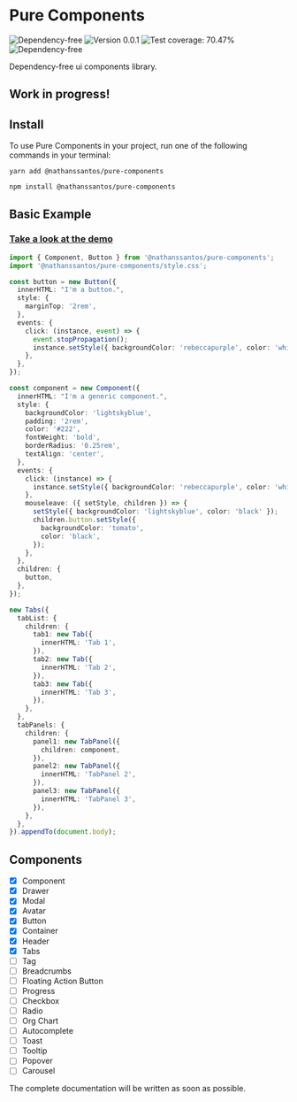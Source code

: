 # Pure Components

![Dependency-free](https://img.shields.io/badge/Dependency-%20free-green)
![Version 0.0.1](https://img.shields.io/badge/Version-%200.0.1-green)
![Test coverage: 70.47%](https://img.shields.io/badge/Test%20Coverage-70.47%25-green)
![Dependency-free](https://img.shields.io/badge/Components-%208-green)

Dependency-free ui components library.

## **Work in progress!**

## Install

To use Pure Components in your project, run one of the following commands in your terminal:

```
yarn add @nathanssantos/pure-components
```

```
npm install @nathanssantos/pure-components
```

## Basic Example

### [Take a look at the demo](https://nathanssantos.github.io/pure-components/)

```typescript
import { Component, Button } from '@nathanssantos/pure-components';
import '@nathanssantos/pure-components/style.css';

const button = new Button({
  innerHTML: "I'm a button.",
  style: {
    marginTop: '2rem',
  },
  events: {
    click: (instance, event) => {
      event.stopPropagation();
      instance.setStyle({ backgroundColor: 'rebeccapurple', color: 'white' });
    },
  },
});

const component = new Component({
  innerHTML: "I'm a generic component.",
  style: {
    backgroundColor: 'lightskyblue',
    padding: '2rem',
    color: '#222',
    fontWeight: 'bold',
    borderRadius: '0.25rem',
    textAlign: 'center',
  },
  events: {
    click: (instance) => {
      instance.setStyle({ backgroundColor: 'rebeccapurple', color: 'white' });
    },
    mouseleave: ({ setStyle, children }) => {
      setStyle({ backgroundColor: 'lightskyblue', color: 'black' });
      children.button.setStyle({
        backgroundColor: 'tomato',
        color: 'black',
      });
    },
  },
  children: {
    button,
  },
});

new Tabs({
  tabList: {
    children: {
      tab1: new Tab({
        innerHTML: 'Tab 1',
      }),
      tab2: new Tab({
        innerHTML: 'Tab 2',
      }),
      tab3: new Tab({
        innerHTML: 'Tab 3',
      }),
    },
  },
  tabPanels: {
    children: {
      panel1: new TabPanel({
        children: component,
      }),
      panel2: new TabPanel({
        innerHTML: 'TabPanel 2',
      }),
      panel3: new TabPanel({
        innerHTML: 'TabPanel 3',
      }),
    },
  },
}).appendTo(document.body);
```

## Components

- [x] Component
- [x] Drawer
- [x] Modal
- [x] Avatar
- [x] Button
- [x] Container
- [x] Header
- [x] Tabs
- [ ] Tag
- [ ] Breadcrumbs
- [ ] Floating Action Button
- [ ] Progress
- [ ] Checkbox
- [ ] Radio
- [ ] Org Chart
- [ ] Autocomplete
- [ ] Toast
- [ ] Tooltip
- [ ] Popover
- [ ] Carousel

The complete documentation will be written as soon as possible.
